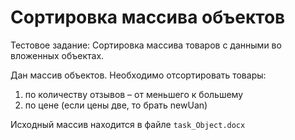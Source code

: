 # Сортировка массива объектов

Тестовое задание: Сортировка массива товаров c данными во вложенных объектах.

Дан массив объектов.
Необходимо отсортировать товары: 
1) по количеству отзывов – от меньшего к большему
2) по цене (если цены две, то брать newUan)

Исходный массив находится в файле `task_Object.docx`
